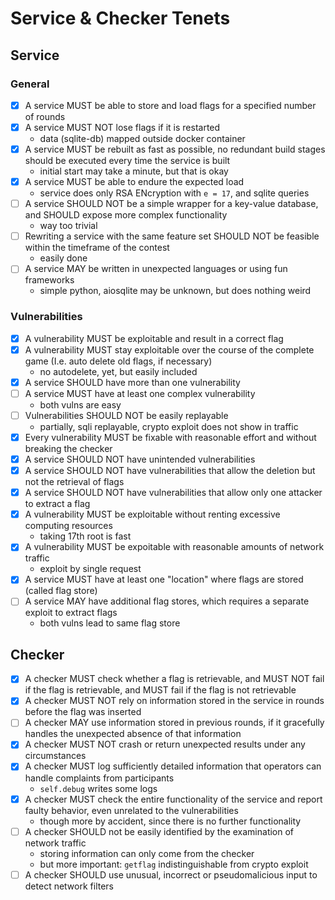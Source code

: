 # Service & Checker Tenets

## Service

### General
- [x] A service MUST be able to store and load flags for a specified number of rounds
- [x] A service MUST NOT lose flags if it is restarted
  - data (sqlite-db) mapped outside docker container
- [x] A service MUST be rebuilt as fast as possible, no redundant build stages should be executed every time the service is built
  - initial start may take a minute, but that is okay
- [x] A service MUST be able to endure the expected load
  - service does only RSA ENcryption with `e = 17`, and sqlite queries
- [ ] A service SHOULD NOT be a simple wrapper for a key-value database, and SHOULD expose more complex functionality
  - way too trivial
- [ ] Rewriting a service with the same feature set SHOULD NOT be feasible within the timeframe of the contest
  - easily done
- [ ] A service MAY be written in unexpected languages or using fun frameworks
  - simple python, aiosqlite may be unknown, but does nothing weird

### Vulnerabilities
- [x] A vulnerability MUST be exploitable and result in a correct flag
- [x] A vulnerability MUST stay exploitable over the course of the complete game (I.e. auto delete old flags, if necessary) 
  - no autodelete, yet, but easily included
- [x] A service SHOULD have more than one vulnerability
- [ ] A service MUST have at least one complex vulnerability
  - both vulns are easy
- [ ] Vulnerabilities SHOULD NOT be easily replayable 
  - partially, sqli replayable, crypto exploit does not show in traffic
- [x] Every vulnerability MUST be fixable with reasonable effort and without breaking the checker
- [x] A service SHOULD NOT have unintended vulnerabilities
- [x] A service SHOULD NOT have vulnerabilities that allow the deletion but not the retrieval of flags
- [x] A service SHOULD NOT have vulnerabilities that allow only one attacker to extract a flag
- [x] A vulnerability MUST be exploitable without renting excessive computing resources
  - taking 17th root is fast
- [x] A vulnerability MUST be expoitable with reasonable amounts of network traffic
  - exploit by single request
- [x] A service MUST have at least one "location" where flags are stored (called flag store)
- [ ] A service MAY have additional flag stores, which requires a separate exploit to extract flags
  - both vulns lead to same flag store

## Checker
- [x] A checker MUST check whether a flag is retrievable, and MUST NOT fail if the flag is retrievable, and MUST fail if the flag is not retrievable
- [x] A checker MUST NOT rely on information stored in the service in rounds before the flag was inserted
- [ ] A checker MAY use information stored in previous rounds, if it gracefully handles the unexpected absence of that information
- [x] A checker MUST NOT crash or return unexpected results under any circumstances
- [x] A checker MUST log sufficiently detailed information that operators can handle complaints from participants
  - `self.debug` writes some logs
- [x] A checker MUST check the entire functionality of the service and report faulty behavior, even unrelated to the vulnerabilities
  - though more by accident, since there is no further functionality
- [ ] A checker SHOULD not be easily identified by the examination of network traffic
  - storing information can only come from the checker
  - but more important: `getflag` indistinguishable from crypto exploit
- [ ] A checker SHOULD use unusual, incorrect or pseudomalicious input to detect network filters
